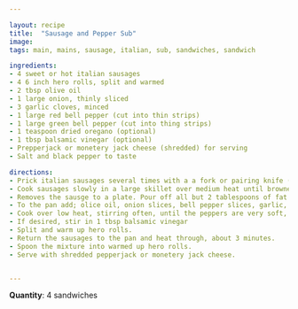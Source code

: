 ```yaml
---

layout: recipe
title:  "Sausage and Pepper Sub"
image:
tags: main, mains, sausage, italian, sub, sandwiches, sandwich

ingredients:
- 4 sweet or hot italian sausages
- 4 6 inch hero rolls, split and warmed
- 2 tbsp olive oil
- 1 large onion, thinly sliced
- 3 garlic cloves, minced
- 1 large red bell pepper (cut into thin strips)
- 1 large green bell pepper (cut into thing strips)
- 1 teaspoon dried oregano (optional)
- 1 tbsp balsamic vinegar (optional)
- Prepperjack or monetery jack cheese (shredded) for serving
- Salt and black pepper to taste

directions:
- Prick italian sausages several times with a a fork or pairing knife ( to allow release of juices during cooking)
- Cook sausages slowly in a large skillet over medium heat until browned and cooked throughout.
- Removes the sausge to a plate. Pour off all but 2 tablespoons of fat in the pan.
- To the pan add; olice oil, onion slices, bell pepper slices, garlic, dried oregan if desired, salt and black pepper to taste.
- Cook over low heat, stirring often, until the peppers are very soft, about 25 minutes.
- If desired, stir in 1 tbsp balsamic vinegar
- Split and warm up hero rolls.
- Return the sausages to the pan and heat through, about 3 minutes.
- Spoon the mixture into warmed up hero rolls.
- Serve with shredded pepperjack or monetery jack cheese.


---
```

**Quantity**: 4 sandwiches